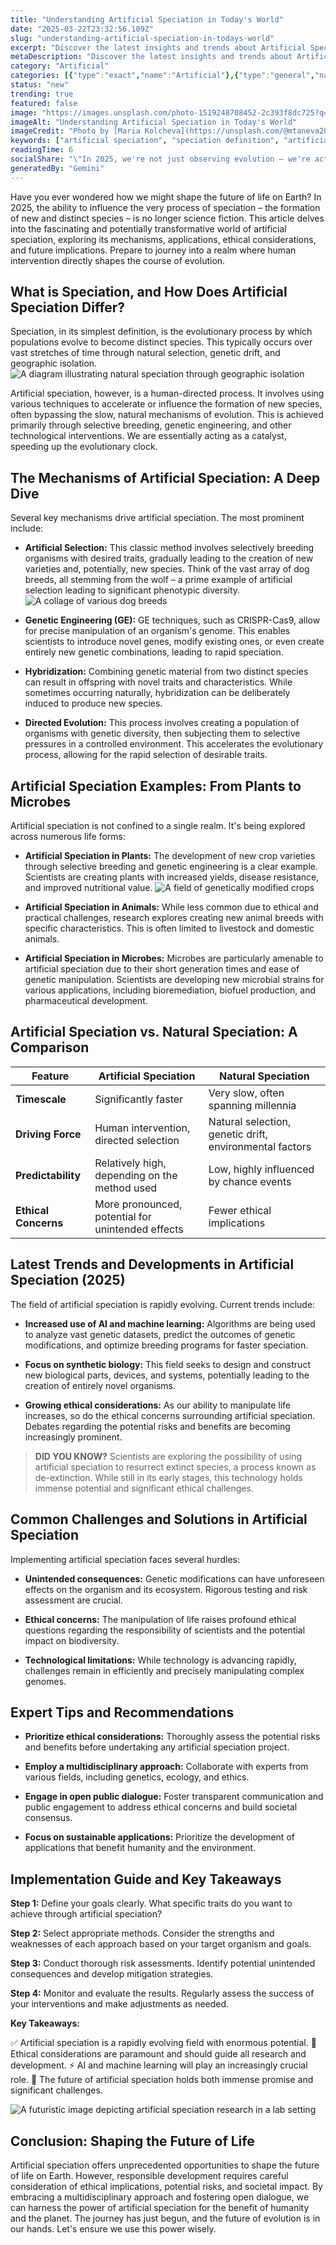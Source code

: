 ```yaml
---
title: "Understanding Artificial Speciation in Today's World"
date: "2025-03-22T23:32:56.109Z"
slug: "understanding-artificial-speciation-in-todays-world"
excerpt: "Discover the latest insights and trends about Artificial Speciation. This comprehensive guide covers everything you need to know about Artificial Speciation in 2025."
metaDescription: "Discover the latest insights and trends about Artificial Speciation. This comprehensive guide covers everything you need to know about Artificial Speciatio..."
category: "Artificial"
categories: [{"type":"exact","name":"Artificial"},{"type":"general","name":"Biology"},{"type":"medium","name":"Evolutionary Biology"},{"type":"specific","name":"Genetic Engineering"},{"type":"niche","name":"Gene Drives"}]
status: "new"
trending: true
featured: false
image: "https://images.unsplash.com/photo-1519248708452-2c393f8dc725?q=85&w=1200&fit=max&fm=webp&auto=compress"
imageAlt: "Understanding Artificial Speciation in Today's World"
imageCredit: "Photo by [Maria Kolcheva](https://unsplash.com/@mtaneva2001) on Unsplash"
keywords: ["artificial speciation", "speciation definition", "artificial selection speciation", "how does artificial speciation work", "artificial speciation examples", "artificial speciation in plants", "buy artificial speciation research", "artificial speciation vs natural speciation", "impact of artificial speciation", "artificial speciation scientific articles"]
readingTime: 6
socialShare: "\"In 2025, we're not just observing evolution – we're actively shaping it. Artificial speciation is rewriting the rules of life itself, raising profound ethical questions we must answer responsibly.\""
generatedBy: "Gemini"
---
```




Have you ever wondered how we might shape the future of life on Earth?  In 2025, the ability to influence the very process of speciation – the formation of new and distinct species – is no longer science fiction.  This article delves into the fascinating and potentially transformative world of artificial speciation, exploring its mechanisms, applications, ethical considerations, and future implications.  Prepare to journey into a realm where human intervention directly shapes the course of evolution.

## What is Speciation, and How Does Artificial Speciation Differ?

Speciation, in its simplest definition, is the evolutionary process by which populations evolve to become distinct species.  This typically occurs over vast stretches of time through natural selection, genetic drift, and geographic isolation.  ![A diagram illustrating natural speciation through geographic isolation](https://images.unsplash.com/photo-1535378917042-10a22c95931a?q=85&w=1200&fit=max&fm=webp&auto=compress)

Artificial speciation, however, is a human-directed process. It involves using various techniques to accelerate or influence the formation of new species, often bypassing the slow, natural mechanisms of evolution. This is achieved primarily through selective breeding, genetic engineering, and other technological interventions.  We are essentially acting as a catalyst, speeding up the evolutionary clock.

## The Mechanisms of Artificial Speciation: A Deep Dive

Several key mechanisms drive artificial speciation.  The most prominent include:

* **Artificial Selection:** This classic method involves selectively breeding organisms with desired traits, gradually leading to the creation of new varieties and, potentially, new species. Think of the vast array of dog breeds, all stemming from the wolf – a prime example of artificial selection leading to significant phenotypic diversity. ![A collage of various dog breeds](https://images.unsplash.com/photo-1516192518150-0d8fee5425e3?q=85&w=1200&fit=max&fm=webp&auto=compress)

* **Genetic Engineering (GE):**  GE techniques, such as CRISPR-Cas9, allow for precise manipulation of an organism's genome. This enables scientists to introduce novel genes, modify existing ones, or even create entirely new genetic combinations, leading to rapid speciation.

* **Hybridization:**  Combining genetic material from two distinct species can result in offspring with novel traits and characteristics. While sometimes occurring naturally, hybridization can be deliberately induced to produce new species.

* **Directed Evolution:** This process involves creating a population of organisms with genetic diversity, then subjecting them to selective pressures in a controlled environment.  This accelerates the evolutionary process, allowing for the rapid selection of desirable traits.

## Artificial Speciation Examples: From Plants to Microbes

Artificial speciation is not confined to a single realm. It's being explored across numerous life forms:

* **Artificial Speciation in Plants:**  The development of new crop varieties through selective breeding and genetic engineering is a clear example.  Scientists are creating plants with increased yields, disease resistance, and improved nutritional value.  ![A field of genetically modified crops](https://images.unsplash.com/photo-1485710952428-0b6296f8f4b3?q=85&w=1200&fit=max&fm=webp&auto=compress)

* **Artificial Speciation in Animals:**  While less common due to ethical and practical challenges, research explores creating new animal breeds with specific characteristics.  This is often limited to livestock and domestic animals.

* **Artificial Speciation in Microbes:**  Microbes are particularly amenable to artificial speciation due to their short generation times and ease of genetic manipulation.  Scientists are developing new microbial strains for various applications, including bioremediation, biofuel production, and pharmaceutical development.

## Artificial Speciation vs. Natural Speciation: A Comparison

| Feature          | Artificial Speciation                               | Natural Speciation                                   |
|-----------------|----------------------------------------------------|------------------------------------------------------|
| **Timescale**     | Significantly faster                               | Very slow, often spanning millennia                  |
| **Driving Force** | Human intervention, directed selection            | Natural selection, genetic drift, environmental factors |
| **Predictability** | Relatively high, depending on the method used       | Low, highly influenced by chance events                |
| **Ethical Concerns** | More pronounced, potential for unintended effects   | Fewer ethical implications                             |

##  Latest Trends and Developments in Artificial Speciation (2025)

The field of artificial speciation is rapidly evolving.  Current trends include:

* **Increased use of AI and machine learning:** Algorithms are being used to analyze vast genetic datasets, predict the outcomes of genetic modifications, and optimize breeding programs for faster speciation.

* **Focus on synthetic biology:** This field seeks to design and construct new biological parts, devices, and systems, potentially leading to the creation of entirely novel organisms.

* **Growing ethical considerations:**  As our ability to manipulate life increases, so do the ethical concerns surrounding artificial speciation.  Debates regarding the potential risks and benefits are becoming increasingly prominent.

> **DID YOU KNOW?** Scientists are exploring the possibility of using artificial speciation to resurrect extinct species, a process known as de-extinction.  While still in its early stages, this technology holds immense potential and significant ethical challenges.

## Common Challenges and Solutions in Artificial Speciation

Implementing artificial speciation faces several hurdles:

* **Unintended consequences:** Genetic modifications can have unforeseen effects on the organism and its ecosystem.  Rigorous testing and risk assessment are crucial.

* **Ethical concerns:**  The manipulation of life raises profound ethical questions regarding the responsibility of scientists and the potential impact on biodiversity.

* **Technological limitations:**  While technology is advancing rapidly, challenges remain in efficiently and precisely manipulating complex genomes.

## Expert Tips and Recommendations

* **Prioritize ethical considerations:**  Thoroughly assess the potential risks and benefits before undertaking any artificial speciation project.

* **Employ a multidisciplinary approach:**  Collaborate with experts from various fields, including genetics, ecology, and ethics.

* **Engage in open public dialogue:**  Foster transparent communication and public engagement to address ethical concerns and build societal consensus.

* **Focus on sustainable applications:**  Prioritize the development of applications that benefit humanity and the environment.

## Implementation Guide and Key Takeaways

**Step 1:** Define your goals clearly. What specific traits do you want to achieve through artificial speciation?

**Step 2:**  Select appropriate methods.  Consider the strengths and weaknesses of each approach based on your target organism and goals.

**Step 3:**  Conduct thorough risk assessments.  Identify potential unintended consequences and develop mitigation strategies.

**Step 4:**  Monitor and evaluate the results.  Regularly assess the success of your interventions and make adjustments as needed.

**Key Takeaways:**

✅ Artificial speciation is a rapidly evolving field with enormous potential.
🔑 Ethical considerations are paramount and should guide all research and development.
⚡ AI and machine learning will play an increasingly crucial role.
🚀 The future of artificial speciation holds both immense promise and significant challenges.

![A futuristic image depicting artificial speciation research in a lab setting](https://images.unsplash.com/photo-1519248708452-2c393f8dc725?q=85&w=1200&fit=max&fm=webp&auto=compress)

## Conclusion:  Shaping the Future of Life

Artificial speciation offers unprecedented opportunities to shape the future of life on Earth.  However, responsible development requires careful consideration of ethical implications, potential risks, and societal impact. By embracing a multidisciplinary approach and fostering open dialogue, we can harness the power of artificial speciation for the benefit of humanity and the planet.  The journey has just begun, and the future of evolution is in our hands.  Let's ensure we use this power wisely.

